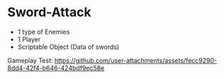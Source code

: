 # Sword-Attack
- 1 type of Enemies
- 1 Player
- Scriptable Object (Data of swords)

Gameplay Test:
https://github.com/user-attachments/assets/fecc9290-8dd4-42f4-b646-424bdf9ec58e

